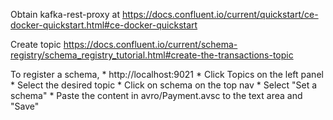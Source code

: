 Obtain kafka-rest-proxy at https://docs.confluent.io/current/quickstart/ce-docker-quickstart.html#ce-docker-quickstart

Create topic  https://docs.confluent.io/current/schema-registry/schema_registry_tutorial.html#create-the-transactions-topic

To register a schema, 
    * http://localhost:9021
    * Click Topics on the left panel
    * Select the desired topic
    * Click on schema on the top nav
    * Select "Set a schema"
    * Paste the content in avro/Payment.avsc to the text area and "Save"